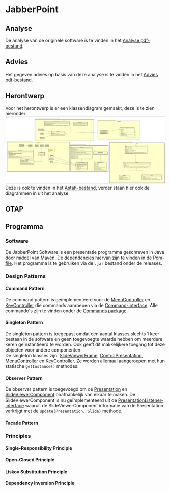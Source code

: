 # JabberPoint
## Analyse
De analyse van de originele software is te vinden in het [Analyse pdf-bestand](Analyse.pdf).
## Advies
Het gegeven advies op basis van deze analyse is te vinden in het [Advies pdf-bestand](Advies.pdf).
## Herontwerp
Voor het herontwerp is er een klassendiagram gemaakt, deze is te zien hieronder:
![Klasse Diagram](ClassDiagram.png)
Deze is ook te vinden in het [Astah-bestand](Herontwerp.asta), verder staan hier ook de diagrammen in uit het analyse.
## OTAP
## Programma
### Software
De JabberPoint Software is een presentatie programma geschreven in Java door middel van Maven. De dependencies hiervan zijn te vinden in de [Pom-file](pom.xml). Het programma is te gebruiken via de `.jar` bestand onder de releases.
### Design Patterns
#### Command Pattern
De command pattern is geïmplementeerd voor de [MenuController](src/main/java/Control/MenuController.java) en [KeyController](src/main/java/Control/KeyController.java) die commands aanroepen via de [Command-interface](src/main/java/Control/Command.java). Alle commando's zijn te vinden onder de [Commands package](src/main/java/Control/Commands/).
#### Singleton Pattern
De singleton pattern is toegepast omdat een aantal klasses slechts 1 keer bestaan in de software en geen toegevoegte waarde hebben om meerdere keren geïnstantieerd te worden. Ook geeft dit makkelijkere toegang tot deze objecten voor andere componenten.\
De singleton klasses zijn: [SlideViewerFrame](src/main/java/Accessor/SlideViewerFrame.java), [ControlPresentation](src/main/java/Presentation/ControlPresentation.java), [MenuController](src/main/java/Control/MenuController.java) en [KeyController](src/main/java/Control/KeyController.java). Ze worden allemaal aangeroepen met hun statische `getInstance()` methodes.
#### Observer Pattern
De observer pattern is toegevoegd om de [Presentation](src/main/java/Presentation/Presentation.java) en [SlideViewerComponent](src/main/java/Presentation/SlideViewerComponent.java) onafhankelijk van elkaar te maken. De SlideViewerComponent is nu geïmplementeerd uit de [PresentationListener-interface](src/main/java/Presentation/PresentationListener.java) waaruit de SlideViewerComponent informatie van de Presentation verkrijgt met de `update(Presentation, Slide)` methode.
#### Facade Pattern
### Principles
#### Single-Responsibility Principle
#### Open-Closed Principle
#### Liskov Substitution Principle
#### Dependency Inversion Principle